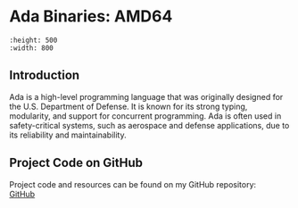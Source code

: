 # Ada Binaries: AMD64

```{image} images/add_Ada_AMD64_splash.jpg
:height: 500
:width: 800
```
## Introduction
Ada is a high-level programming language that was originally designed for the U.S. Department of Defense. It is known for its strong typing, modularity, and support for concurrent programming. Ada is often used in safety-critical systems, such as aerospace and defense applications, due to its reliability and maintainability.

## Project Code on GitHub
Project code and resources can be found on my GitHub repository: <br>
[GitHub](https://github.com/markkhusid/Disassembling-Binaries/tree/master/Ada/Intel_Architecture/AMD64/Integer_Operations)
